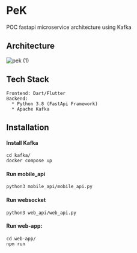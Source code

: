 # PeK
POC fastapi microservice architecture using Kafka

## Architecture
![pek (1)](https://github.com/JBRonaldHandiwinata/pek/assets/49512477/4c1e730d-c552-4901-ad8d-f9f72ce30ec2)

## Tech Stack
```
Frontend: Dart/Flutter
Backend: 
  * Python 3.8 (FastApi Framework)
  * Apache Kafka
```

## Installation
#### Install Kafka
```
cd kafka/
docker compose up
```

#### Run mobile_api
```commandline
python3 mobile_api/mobile_api.py
```

#### Run websocket
```commandline
python3 web_api/web_api.py
```

#### Run web-app:
```commandline
cd web-app/
npm run
```
